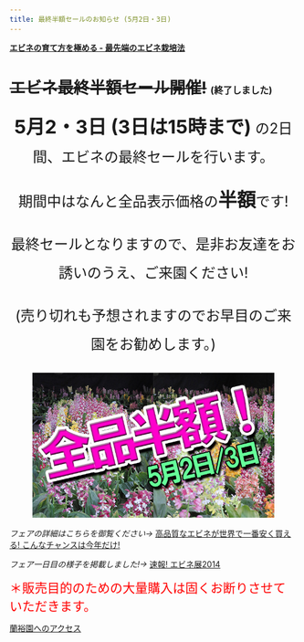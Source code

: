 ```yaml
---
title: 最終半額セールのお知らせ (5月2日・3日)
---
```

**[エビネの育て方を極める - 最先端のエビネ栽培法](/calanthe/calanthe_in_the_new_way)**

<s>エビネ最終半額セール開催!</s>&nbsp;<span style="font-size: 16px;">(終了しました)</span>
==
<div style="font-size: 25px; line-height: 50px; margin-bottom: 20px; text-align: center;">
  <p><b style="font-size: 33px;">5月2・3日 (3日は15時まで)</b> の2日間、エビネの最終セールを行います。</p>
  <p>期間中はなんと全品表示価格の<b style="font-size: 33px;">半額</b>です!</p>
  <p>最終セールとなりますので、是非お友達をお誘いのうえ、ご来園ください!</p>
  <p>(売り切れも予想されますのでお早目のご来園をお勧めします。)</p>
</div>
<figure style="text-align: center;">
  <img src="/assets/images/calanthe_fair_2014_19.jpg" alt="蘭裕園エビネフェア2014 - Ranyuen" style="max-height: 450px;" />
</figure>

_フェアの詳細はこちらを御覧ください→_ [高品質なエビネが世界で一番安く買える! こんなチャンスは今年だけ!](/news/calanthe_fair_2014)

_フェア一日目の様子を掲載しました!→_ [速報! エビネ展2014](/news/report_of_calanthe_fair_2014)

<span style="color: red; font-size: 22px; margin-bottom: 40px;">＊販売目的のための大量購入は固くお断りさせていただきます。</span>

[蘭裕園へのアクセス](/about_us/direction)
